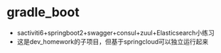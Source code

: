 # gradle_boot
- sactiviti6+springboot2+swagger+consul+zuul+Elasticsearch小练习
- 这是dev_homework的子项目，但基于springcloud可以独立运行起来